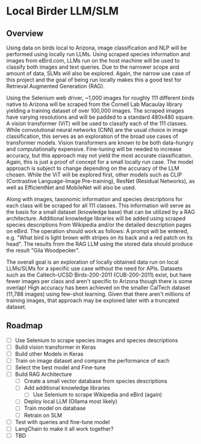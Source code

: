 # Local Birder LLM/SLM

## Overview

Using data on birds local to Arizona, image classification and NLP will be performed using locally run LLMs.  Using scraped species information and images from eBird.com, LLMs run on the host machine will be used to classify both images and text queries.  Due to the narrower scope and amount of data, SLMs will also be explored.  Again, the narrow use case of this project and the goal of being run locally makes this a good test for Retrieval Augmented Generation (RAG).

Using the Selenium web driver, ~1,000 images for roughly 111 different birds native to Arizona will be scraped from the Cornell Lab Macaulay library yielding a training dataset of over 100,000 images.  The scraped images have varying resolutions and will be padded to a standard 480x480 square.  A vision transformer (ViT) will be used to classify each of the 111 classes.  While convolutional neural networks (CNN) are the usual choice in image classification, this serves as an exploration of the broad use cases of transformer models.  Vision transformers are known to be both data-hungry and computationally expensive.  Fine-tuning will be needed to increase accuracy, but this approach may not yield the most accurate classification.  Again, this is just a proof of concept for a small locally run case.  The model approach is subject to change depending on the accuracy of the LLM chosen.  While the ViT will be explored first, other models such as CLIP (Contrastive Language-Image Pre-training), ResNet (Residual Networks), as well as EfficientNet and MobileNet will also be used.

Along with images, taxonomic information and species descriptions for each class will be scraped for all 111 classes.  This information will serve as the basis for a small dataset (knowledge base) that can be utilized by a RAG architecture.  Additional knowledge libraries will be added using scraped species descriptions from Wikipedia and/or the detailed description pages on eBird.  The operation should work as follows: A prompt will be entered, e.g. "What bird is light brown with stripes on its back and a red patch on its head".  The results from the RAG LLM using the stored data should produce the result "Gila Woodpecker".

The overall goal is an exploration of locally obtained data run on local LLMs/SLMs for a specific use case without the need for APIs.  Datasets such as the Caltech-UCSD Birds-200-2011 (CUB-200-2011) exist, but have fewer images per class and aren't specific to Arizona though there is some overlap!  High accuracy has been achieved on the smaller CalTech dataset (11,788 images) using few-shot learning. Given that there aren't millions of training images, that approach may be explored later with a truncated dataset.      

## Roadmap

- [ ] Use Selenium to scrape species images and species descriptions
- [ ] Build vision transformer in Keras
- [ ] Build other Models in Keras
- [ ] Train on image dataset and compare the performance of each
- [ ] Select the best model and Fine-tune
- [ ] Build RAG Architecture
  - [ ] Create a small vector database from species descriptions
  - [ ] Add additional knowledge libraries
    - [ ] Use Selenium to scrape Wikipedia and eBird (again)
  - [ ] Deploy local LLM (Ollama most likely)
  - [ ] Train model on database
  - [ ] Retrain on SLM
- [ ] Test with queries and fine-tune model
- [ ] LangChain to make it all work together?
- [ ] TBD
